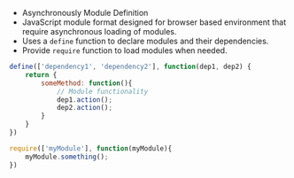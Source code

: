 - Asynchronously Module Definition
- JavaScript module format designed for browser based environment that require asynchronous loading of modules.
- Uses a `define` function to declare modules and their dependencies.
- Provide `require` function to load modules when needed.
```javascript
define(['dependency1', 'dependency2'], function(dep1, dep2) {
	return {
		someMethod: function(){
			// Module functionality
			dep1.action();
			dep2.action();
		}
	}
})
```

```javascript
require(['myModule'], function(myModule){
	myModule.something();
})
```